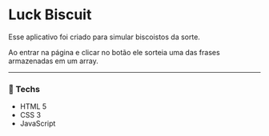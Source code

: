 # Luck Biscuit
Esse aplicativo foi criado para simular biscoistos da sorte. 

Ao entrar na página e clicar no botão ele sorteia uma das frases armazenadas em um array.

---

### 🚀 Techs

- HTML 5
- CSS 3
- JavaScript
